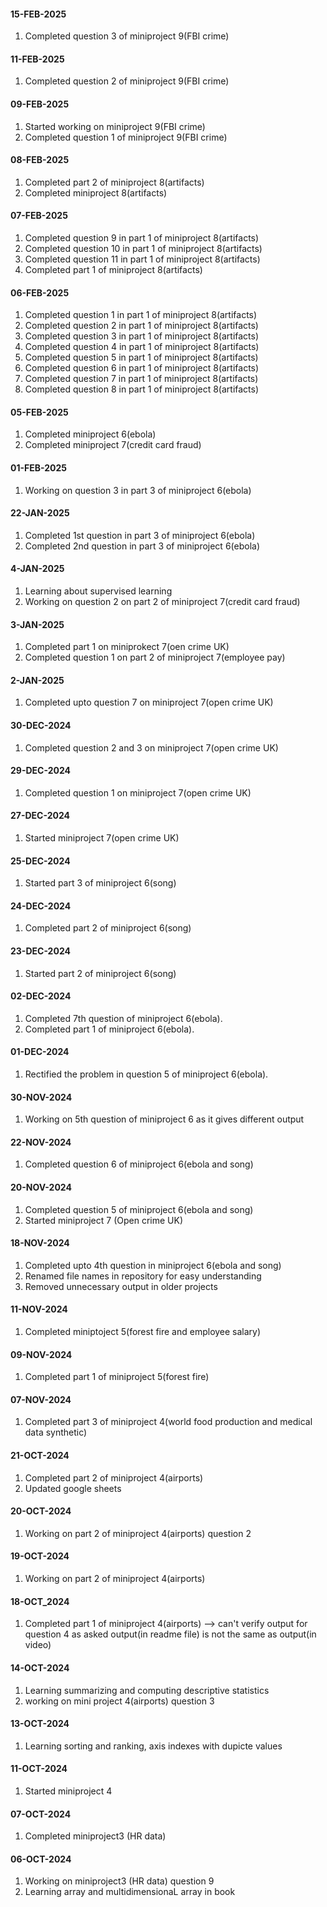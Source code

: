 #### 15-FEB-2025
1. Completed question 3 of miniproject 9(FBI crime)
#### 11-FEB-2025
1. Completed question 2 of miniproject 9(FBI crime)
#### 09-FEB-2025
1. Started working on miniproject 9(FBI crime)
2. Completed question 1 of miniproject 9(FBI crime)
#### 08-FEB-2025
1. Completed part 2 of miniproject 8(artifacts)
2. Completed miniproject 8(artifacts)
#### 07-FEB-2025
1. Completed question 9 in part 1 of miniproject 8(artifacts)
2. Completed question 10 in part 1 of miniproject 8(artifacts)
3. Completed question 11 in part 1 of miniproject 8(artifacts)
4. Completed part 1 of miniproject 8(artifacts)
#### 06-FEB-2025
1. Completed question 1 in part 1 of miniproject 8(artifacts)
2. Completed question 2 in part 1 of miniproject 8(artifacts)
3. Completed question 3 in part 1 of miniproject 8(artifacts)
4. Completed question 4 in part 1 of miniproject 8(artifacts)
5. Completed question 5 in part 1 of miniproject 8(artifacts)
6. Completed question 6 in part 1 of miniproject 8(artifacts)
7. Completed question 7 in part 1 of miniproject 8(artifacts)
8. Completed question 8 in part 1 of miniproject 8(artifacts)
#### 05-FEB-2025
1. Completed miniproject 6(ebola)
2. Completed miniproject 7(credit card fraud)
#### 01-FEB-2025
1. Working on question 3 in part 3 of miniproject 6(ebola)
#### 22-JAN-2025
1. Completed 1st question in part 3 of miniproject 6(ebola)
2. Completed 2nd question in part 3 of miniproject 6(ebola)
#### 4-JAN-2025
1. Learning about supervised learning
2. Working on question 2 on part 2 of miniproject 7(credit card fraud)
#### 3-JAN-2025
1. Completed part 1 on miniprokect 7(oen crime UK)
2. Completed question 1 on part 2 of miniproject 7(employee pay)
#### 2-JAN-2025
1. Completed upto question 7 on miniproject 7(open crime UK)
#### 30-DEC-2024
1. Completed question 2 and 3 on miniproject 7(open crime UK)
#### 29-DEC-2024
1. Completed question 1 on miniproject 7(open crime UK)
#### 27-DEC-2024
1. Started miniproject 7(open crime UK)
#### 25-DEC-2024
1. Started part 3 of miniproject 6(song)
#### 24-DEC-2024
1. Completed part 2 of miniproject 6(song)
#### 23-DEC-2024
1. Started part 2 of miniproject 6(song)
#### 02-DEC-2024
1. Completed 7th question of miniproject 6(ebola).
2. Completed part 1 of miniproject 6(ebola).
#### 01-DEC-2024
1. Rectified the problem in question 5 of miniproject 6(ebola).
#### 30-NOV-2024
1. Working on 5th question of miniproject 6 as it gives different output 
#### 22-NOV-2024
1. Completed question 6 of miniproject 6(ebola and song)
#### 20-NOV-2024
1. Completed question 5 of miniproject 6(ebola and song)
2. Started miniproject 7 (Open crime UK)
#### 18-NOV-2024
1. Completed upto 4th question in miniproject 6(ebola and song)
2. Renamed file names in repository for easy understanding
3. Removed unnecessary output in older projects
#### 11-NOV-2024
1. Completed miniptoject 5(forest fire and employee salary)
#### 09-NOV-2024
1. Completed part 1 of miniproject 5(forest fire)
#### 07-NOV-2024
1. Completed part 3 of miniproject 4(world food production and medical data synthetic)
#### 21-OCT-2024
1. Completed part 2 of miniproject 4(airports)
2. Updated google sheets
#### 20-OCT-2024
1. Working on part 2 of miniproject 4(airports) question 2
#### 19-OCT-2024
1. Working on part 2 of miniproject 4(airports)
#### 18-OCT_2024
1. Completed part 1 of miniproject 4(airports) --> can't verify output for question 4 as asked output(in readme file) is not the same as output(in video)
#### 14-OCT-2024
1. Learning summarizing and computing descriptive statistics
2. working on mini project 4(airports) question 3

#### 13-OCT-2024
1. Learning sorting and ranking, axis indexes with dupicte values

#### 11-OCT-2024
1. Started miniproject 4

#### 07-OCT-2024
1. Completed miniproject3 (HR data)

#### 06-OCT-2024
1. Working on miniproject3 (HR data) question 9
2. Learning array and multidimensionaL array in book
  





